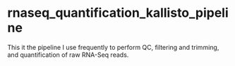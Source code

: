 # rnaseq_quantification_kallisto_pipeline
This it the pipeline I use frequently to perform QC, filtering and trimming, and quantification of raw RNA-Seq reads.
